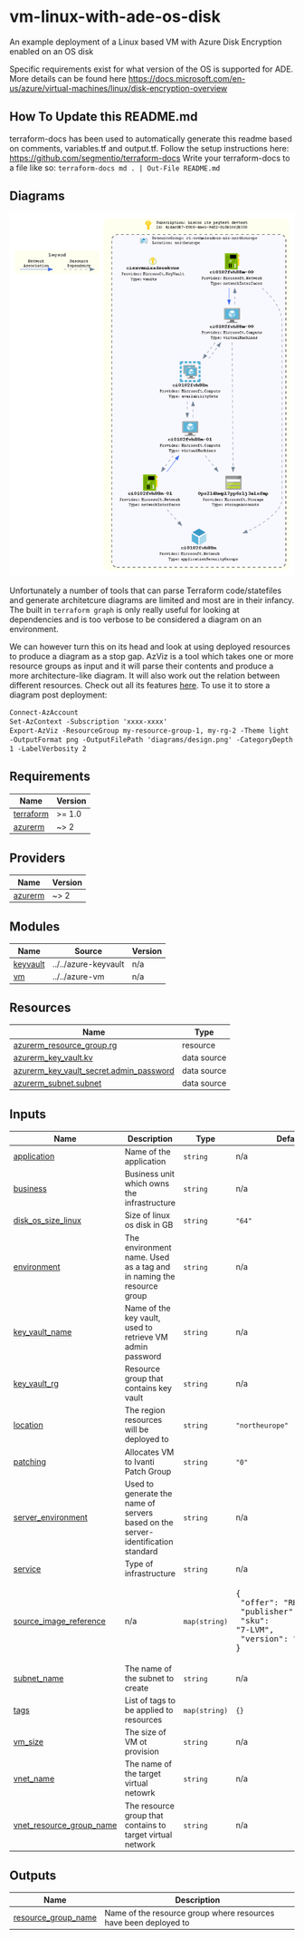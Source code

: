 # vm-linux-with-ade-os-disk

An example deployment of a Linux based VM with Azure Disk Encryption enabled on an OS disk

Specific requirements exist for what version of the OS is supported for ADE. More details can be found here https://docs.microsoft.com/en-us/azure/virtual-machines/linux/disk-encryption-overview

## How To Update this README.md

terraform-docs has been used to automatically generate this readme based on comments, variables.tf and output.tf.
Follow the setup instructions here: https://github.com/segmentio/terraform-docs
Write your terraform-docs to a file like so: `terraform-docs md . | Out-File README.md`

## Diagrams

![image info](./diagrams/design.png)

Unfortunately a number of tools that can parse Terraform code/statefiles and generate architetcure diagrams are limited and most are in their infancy. The built in `terraform graph` is only really useful for looking at dependencies and is too verbose to be considered a diagram on an environment.

We can however turn this on its head and look at using deployed resources to produce a diagram as a stop gap. AzViz is a tool which takes one or more resource groups as input and it will parse their contents and produce a more architecture-like diagram. It will also work out the relation between different resources. Check out all its features [here](https://github.com/PrateekKumarSingh/AzViz). To use it to store a diagram post deployment:

```pwsh
Connect-AzAccount
Set-AzContext -Subscription 'xxxx-xxxx'
Export-AzViz -ResourceGroup my-resource-group-1, my-rg-2 -Theme light -OutputFormat png -OutputFilePath 'diagrams/design.png' -CategoryDepth 1 -LabelVerbosity 2
```

## Requirements

| Name | Version |
|------|---------|
| <a name="requirement_terraform"></a> [terraform](#requirement\_terraform) | >= 1.0 |
| <a name="requirement_azurerm"></a> [azurerm](#requirement\_azurerm) | ~> 2 |

## Providers

| Name | Version |
|------|---------|
| <a name="provider_azurerm"></a> [azurerm](#provider\_azurerm) | ~> 2 |

## Modules

| Name | Source | Version |
|------|--------|---------|
| <a name="module_keyvault"></a> [keyvault](#module\_keyvault) | ../../azure-keyvault | n/a |
| <a name="module_vm"></a> [vm](#module\_vm) | ../../azure-vm | n/a |

## Resources

| Name | Type |
|------|------|
| [azurerm_resource_group.rg](https://registry.terraform.io/providers/hashicorp/azurerm/latest/docs/resources/resource_group) | resource |
| [azurerm_key_vault.kv](https://registry.terraform.io/providers/hashicorp/azurerm/latest/docs/data-sources/key_vault) | data source |
| [azurerm_key_vault_secret.admin_password](https://registry.terraform.io/providers/hashicorp/azurerm/latest/docs/data-sources/key_vault_secret) | data source |
| [azurerm_subnet.subnet](https://registry.terraform.io/providers/hashicorp/azurerm/latest/docs/data-sources/subnet) | data source |

## Inputs

| Name | Description | Type | Default | Required |
|------|-------------|------|---------|:--------:|
| <a name="input_application"></a> [application](#input\_application) | Name of the application | `string` | n/a | yes |
| <a name="input_business"></a> [business](#input\_business) | Business unit which owns the infrastructure | `string` | n/a | yes |
| <a name="input_disk_os_size_linux"></a> [disk\_os\_size\_linux](#input\_disk\_os\_size\_linux) | Size of linux os disk in GB | `string` | `"64"` | no |
| <a name="input_environment"></a> [environment](#input\_environment) | The environment name. Used as a tag and in naming the resource group | `string` | n/a | yes |
| <a name="input_key_vault_name"></a> [key\_vault\_name](#input\_key\_vault\_name) | Name of the key vault, used to retrieve VM admin password | `string` | n/a | yes |
| <a name="input_key_vault_rg"></a> [key\_vault\_rg](#input\_key\_vault\_rg) | Resource group that contains key vault | `string` | n/a | yes |
| <a name="input_location"></a> [location](#input\_location) | The region resources will be deployed to | `string` | `"northeurope"` | no |
| <a name="input_patching"></a> [patching](#input\_patching) | Allocates VM to Ivanti Patch Group | `string` | `"0"` | no |
| <a name="input_server_environment"></a> [server\_environment](#input\_server\_environment) | Used to generate the name of servers based on the server-identification standard | `string` | n/a | yes |
| <a name="input_service"></a> [service](#input\_service) | Type of  infrastructure | `string` | n/a | yes |
| <a name="input_source_image_reference"></a> [source\_image\_reference](#input\_source\_image\_reference) | n/a | `map(string)` | <pre>{<br>  "offer": "RHEL",<br>  "publisher": "RedHat",<br>  "sku": "7-LVM",<br>  "version": "latest"<br>}</pre> | no |
| <a name="input_subnet_name"></a> [subnet\_name](#input\_subnet\_name) | The name of the subnet to create | `string` | n/a | yes |
| <a name="input_tags"></a> [tags](#input\_tags) | List of tags to be applied to resources | `map(string)` | `{}` | no |
| <a name="input_vm_size"></a> [vm\_size](#input\_vm\_size) | The size of VM ot provision | `string` | n/a | yes |
| <a name="input_vnet_name"></a> [vnet\_name](#input\_vnet\_name) | The name of the target virtual netowrk | `string` | n/a | yes |
| <a name="input_vnet_resource_group_name"></a> [vnet\_resource\_group\_name](#input\_vnet\_resource\_group\_name) | The resource group that contains to target virtual network | `string` | n/a | yes |

## Outputs

| Name | Description |
|------|-------------|
| <a name="output_resource_group_name"></a> [resource\_group\_name](#output\_resource\_group\_name) | Name of the resource group where resources have been deployed to |
